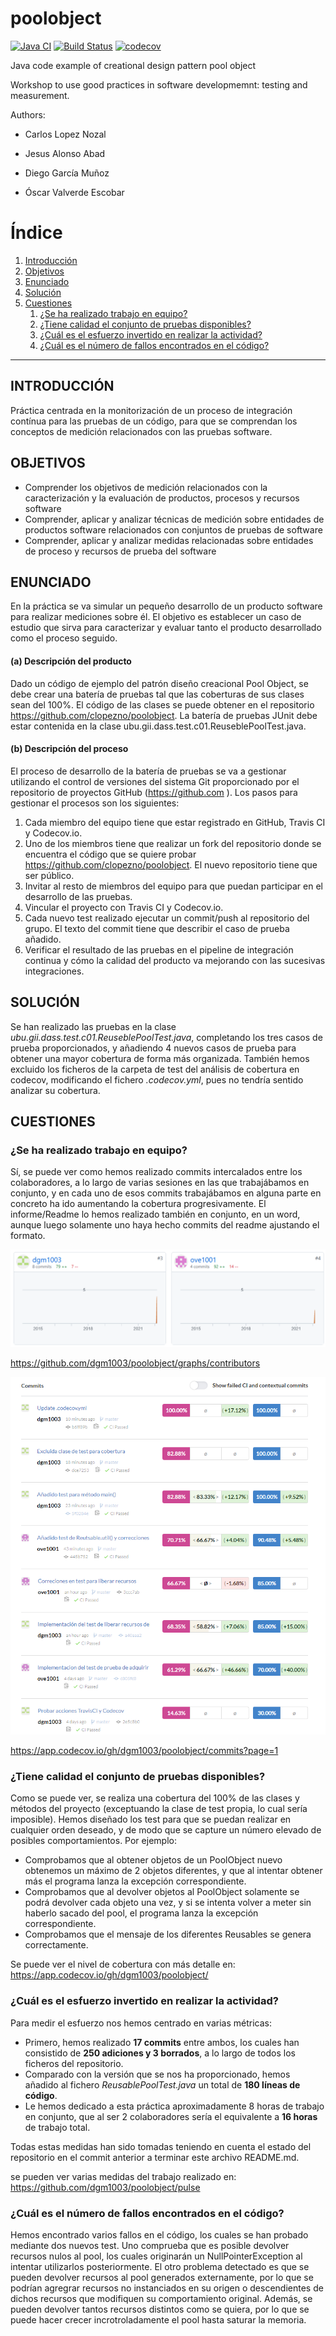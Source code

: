 poolobject
==========

[![Java CI](https://github.com/dgm1003/poolobject/actions/workflows/ci.yml/badge.svg)](https://github.com/dgm1003/poolobject/actions/workflows/ci.yml) [![Build Status](https://app.travis-ci.com/dgm1003/poolobject.svg?branch=master)](https://app.travis-ci.com/dgm1003/poolobject) [![codecov](https://codecov.io/gh/dgm1003/poolobject/branch/master/graph/badge.svg)](https://codecov.io/gh/dgm1003/poolobject)

Java code example of creational design pattern pool object

Workshop to use good practices in software developmemnt: testing and measurement.

Authors:

- Carlos Lopez Nozal
- Jesus Alonso Abad

- Diego García Muñoz
- Óscar Valverde Escobar
 
# Índice
1. [Introducción](#intro)
2. [Objetivos](#objetivos)
3. [Enunciado](#enunciado)
4. [Solución](#solucion)
5. [Cuestiones](#cuestiones)
   1. [¿Se ha realizado trabajo en equipo?](#c1)
   2. [¿Tiene calidad el conjunto de pruebas disponibles?](#c2)
   3. [¿Cuál es el esfuerzo invertido en realizar la actividad?](#c3)
   4. [¿Cuál es el número de fallos encontrados en el código?](#c4)

---

## INTRODUCCIÓN <a name="intro"></a>
Práctica centrada en la monitorización de un proceso de integración contínua para las pruebas de un código, para que se comprendan los conceptos de medición relacionados con las pruebas software.

## OBJETIVOS <a name="objetivos"></a>
 - Comprender los objetivos de medición relacionados con la caracterización y la evaluación de productos, procesos y recursos software
 - Comprender, aplicar y analizar técnicas de medición sobre entidades de productos software relacionados con conjuntos de pruebas de software
 - Comprender, aplicar y analizar medidas relacionadas sobre entidades de proceso y recursos de prueba del software

## ENUNCIADO <a name="enunciado"></a>
En la práctica se va simular un pequeño desarrollo de un producto software para realizar mediciones sobre él. El objetivo es establecer un caso de estudio que sirva para caracterizar y evaluar tanto el producto desarrollado como el proceso seguido.
#### (a) Descripción del producto
Dado un código de ejemplo del patrón diseño creacional Pool Object, se debe crear una batería de pruebas tal que las coberturas de sus clases sean del 100%. El código de las clases se puede obtener en el repositorio https://github.com/clopezno/poolobject. La batería de pruebas JUnit debe estar contenida en la clase ubu.gii.dass.test.c01.ReuseblePoolTest.java.
#### (b) Descripción del proceso
El proceso de desarrollo de la batería de pruebas se va a gestionar utilizando el control de versiones del sistema Git proporcionado por el repositorio de proyectos GitHub (https://github.com ). 
Los pasos para gestionar el procesos son los siguientes:
1. Cada miembro del equipo tiene que estar registrado en GitHub, Travis CI y Codecov.io.
2. Uno de los miembros tiene que realizar un fork del repositorio donde se encuentra el código que se quiere probar https://github.com/clopezno/poolobject. El nuevo repositorio tiene que ser público.
3. Invitar al resto de miembros del equipo para que puedan participar en el desarrollo de las pruebas.
4. Vincular el proyecto con Travis CI y Codecov.io.
5. Cada nuevo test realizado ejecutar un commit/push al repositorio del grupo. El texto del commit tiene que describir el caso de prueba añadido.
6. Verificar el resultado de las pruebas en el pipeline de integración continua y cómo la calidad del producto va mejorando con las sucesivas integraciones.

## SOLUCIÓN <a name="solucion"></a>
Se han realizado las pruebas en la clase _ubu.gii.dass.test.c01.ReuseblePoolTest.java_, completando los tres casos de prueba proporcionados, y añadiendo 4 nuevos casos de prueba para obtener una mayor cobertura de forma más organizada.
También hemos excluido los ficheros de la carpeta de test del análisis de cobertura en codecov, modificando el fichero _.codecov.yml_, pues no tendría sentido analizar su cobertura.

## CUESTIONES <a name="cuestiones"></a>
### ¿Se ha realizado trabajo en equipo? <a name="c1"></a>
Sí, se puede ver como hemos realizado commits intercalados entre los colaboradores, a lo largo de varias sesiones en las que trabajábamos en conjunto, y en cada uno de esos commits trabajábamos en alguna parte en concreto ha ido aumentando la cobertura progresivamente. El informe/Readme lo hemos realizado también en conjunto, en un word, aunque luego solamente uno haya hecho commits del readme ajustando el formato.

![muestra de commits](images/equipo1.png)

https://github.com/dgm1003/poolobject/graphs/contributors

![muestra de cobertura](images/equipo2.png)

https://app.codecov.io/gh/dgm1003/poolobject/commits?page=1


### ¿Tiene calidad el conjunto de pruebas disponibles? <a name="c2"></a>
Como se puede ver, se realiza una cobertura del 100% de las clases y métodos del proyecto (exceptuando la clase de test propia, lo cual sería imposible). Hemos diseñado los test para que se puedan realizar en cualquier orden deseado, y de modo que se capture un número elevado de posibles comportamientos. Por ejemplo:
 -	Comprobamos que al obtener objetos de un PoolObject nuevo obtenemos un máximo de 2 objetos diferentes, y que al intentar obtener más el programa lanza la excepción correspondiente.
 -	Comprobamos que al devolver objetos al PoolObject solamente se podrá devolver cada objeto una vez, y si se intenta volver a meter sin haberlo sacado del pool, el programa lanza la excepción correspondiente.
 -	Comprobamos que el mensaje de los diferentes Reusables se genera correctamente.

Se puede ver el nivel de cobertura con más detalle en: https://app.codecov.io/gh/dgm1003/poolobject/


### ¿Cuál es el esfuerzo invertido en realizar la actividad? <a name="c3"></a>
Para medir el esfuerzo nos hemos centrado en varias métricas:
 - Primero, hemos realizado **17 commits** entre ambos, los cuales han consistido de **250 adiciones y 3 borrados**, a lo largo de todos los ficheros del repositorio. 
 - Comparado con la versión que se nos ha proporcionado, hemos añadido al fichero _ReusablePoolTest.java_ un total de **180 líneas de código**.
 - Le hemos dedicado a esta práctica aproximadamente 8 horas de trabajo en conjunto, que al ser 2 colaboradores sería el equivalente a **16 horas** de trabajo total.

Todas estas medidas han sido tomadas teniendo en cuenta el estado del repositorio en el commit anterior a terminar este archivo README.md.

se pueden ver varias medidas del trabajo realizado en: https://github.com/dgm1003/poolobject/pulse


### ¿Cuál es el número de fallos encontrados en el código? <a name="c4"></a>
Hemos encontrado varios fallos en el código, los cuales se han probado mediante dos nuevos test. Uno comprueba que es posible devolver recursos nulos al pool, los cuales originarán un NullPointerException al intentar utilizarlos posteriormente. El otro problema detectado es que se pueden devolver recursos al pool generados externamente, por lo que se podrían agregrar recursos no instanciados en su origen o descendientes de dichos recursos que modifiquen su comportamiento original. Además, se pueden devolver tantos recursos distintos como se quiera, por lo que se puede hacer crecer incrotroladamente el pool hasta saturar la memoria.

